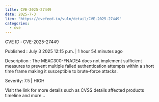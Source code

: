 ```yaml
--- 
title: CVE-2025-27449
date: 2025-7-3
lien: "https://cvefeed.io/vuln/detail/CVE-2025-27449"
categories:
  - cve
---
```


CVE ID : CVE-2025-27449

Published :  July 3
2025
12:15 p.m. | 1 hour
54 minutes ago

Description : The MEAC300-FNADE4 does not implement sufficient measures to prevent multiple failed authentication attempts within a short time frame
making it susceptible to brute-force attacks.

Severity: 7.5 | HIGH

Visit the link for more details
such as CVSS details
affected products
timeline
and more...
